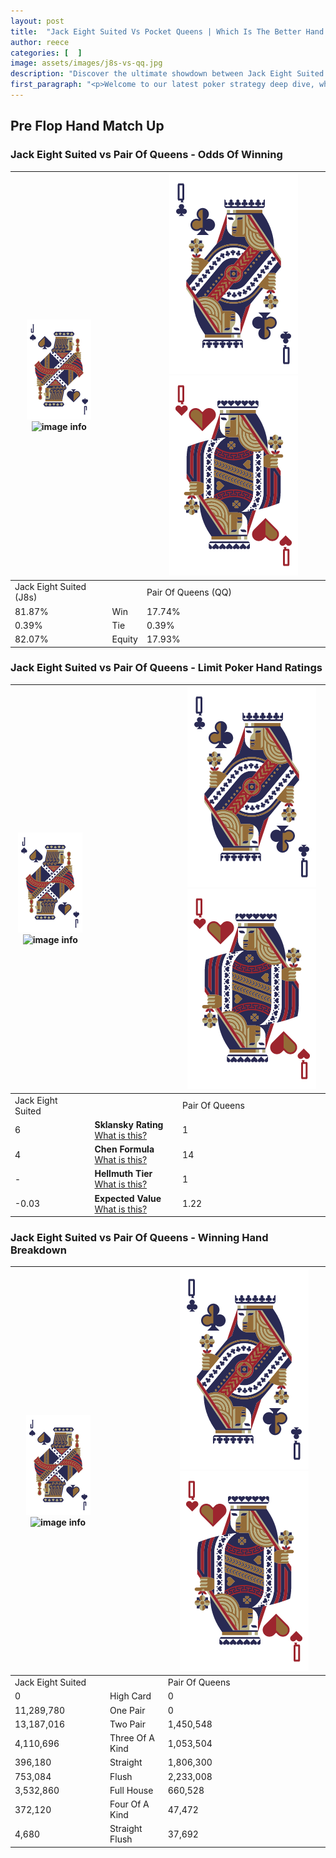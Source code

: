 ```yaml
---
layout: post
title:  "Jack Eight Suited Vs Pocket Queens | Which Is The Better Hand In Poker? A Complete Guide"
author: reece
categories: [  ]
image: assets/images/j8s-vs-qq.jpg
description: "Discover the ultimate showdown between Jack Eight Suited and Pair Of Queens in poker! Uncover the odds, strategies, and scenarios where one hand triumphs over the other. Get ready to up your poker game with this thrilling analysis."
first_paragraph: "<p>Welcome to our latest poker strategy deep dive, where we're pitting two distinct hands against each other in a high-stakes showdown: Jack Eight Suited vs Pair Of Queens.</p><p>In the dynamic world of poker, every decision counts, and knowing which hand holds the upper hand is key to your success at the table.</p><p>In this article, we'll dissect these two hands, explore the scenarios where one dominates the other, and equip you with the knowledge to make strategic choices that can tip the odds in your favor.</p><p>Get ready to unravel the intriguing dynamics of these poker hands and elevate your game to new heights.</p>"
---
```




[comment]: # (sp0)

## Pre Flop Hand Match Up

<div class="table hand-ratings" markdown="1"> 



### Jack Eight Suited vs Pair Of Queens - Odds Of Winning


    
| ![image info](assets/images/hand1/J.png) ![image info](assets/images/hand1/8s.png) |  | ![image info](assets/images/hand2/Q.png) ![image info](assets/images/hand2/Qo.png) |
| -------- | -------- | -------- |
| Jack Eight Suited (J8s) |  | Pair Of Queens (QQ) |
| 81.87% | Win | 17.74% |
| 0.39% | Tie | 0.39% |
| 82.07% | Equity | 17.93% |




[comment]: # (sp1)



### Jack Eight Suited vs Pair Of Queens - Limit Poker Hand Ratings


    
| ![image info](assets/images/hand1/J.png) ![image info](assets/images/hand1/8s.png) |  | ![image info](assets/images/hand2/Q.png) ![image info](assets/images/hand2/Qo.png) |
| -------- | -------- | -------- |
| Jack Eight Suited |  | Pair Of Queens |
| 6 | **Sklansky Rating** [What is this?](/sklansky-rating-explained) | 1 |
| 4 | **Chen Formula** [What is this?](/chen-formula-explained) | 14 |
| - | **Hellmuth Tier** [What is this?](/Hellmuth-tier-explained) | 1 |
| -0.03 | **Expected Value** [What is this?](/expected-value-explained) | 1.22 |




[comment]: # (sp2)



### Jack Eight Suited vs Pair Of Queens - Winning Hand Breakdown


    
| ![image info](assets/images/hand1/J.png) ![image info](assets/images/hand1/8s.png) |  | ![image info](assets/images/hand2/Q.png) ![image info](assets/images/hand2/Qo.png) |
| -------- | -------- | -------- |
| Jack Eight Suited |  | Pair Of Queens |
| 0 | High Card | 0 |
| 11,289,780 | One Pair | 0 |
| 13,187,016 | Two Pair | 1,450,548 |
| 4,110,696 | Three Of A Kind | 1,053,504 |
| 396,180 | Straight | 1,806,300 |
| 753,084 | Flush | 2,233,008 |
| 3,532,860 | Full House | 660,528 |
| 372,120 | Four Of A Kind | 47,472 |
| 4,680 | Straight Flush | 37,692 |




[comment]: # (sp3)



</div>

[comment]: # (sp4)



[comment]: # (sp5)

